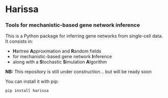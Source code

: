 # Harissa

### Tools for mechanistic-based gene network inference

This is a Python package for inferring gene networks from single-cell data.
It consists in:
- **H**artree **A**pproximation and **R**andom fields
- for mechanistic-based gene network **I**nference
- along with a **S**tochastic **S**imulation **A**lgorithm

**NB:** This repository is still under construction... but will be ready soon

You can install it with pip:
    
    pip install harissa